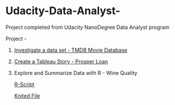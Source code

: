 # Udacity-Data-Analyst-
Project completed from Udacity NanoDegree Data Analyst program

Project - 
1) [Investigate a data set - TMDB Movie Database](https://github.com/pallavi15/Udacity-Data-Analyst-/tree/Initial-submissions)
2) [Create a Tableau Story - Prosper Loan](https://github.com/pallavi15/Udacity-Data-Analyst-/blob/Initial-submissions/Project%20-%20Create%20A%20Tableau%20Story%20.ipynb)
3) Explore and Summarize Data with R - Wine Quality

   [R-Script](https://github.com/pallavi15/Udacity-Data-Analyst-/blob/Initial-submissions/Wine_Quality.Rmd)
                                       
   [Knited File](https://github.com/pallavi15/Udacity-Data-Analyst-/blob/Initial-submissions/Wine_Quality.html)

